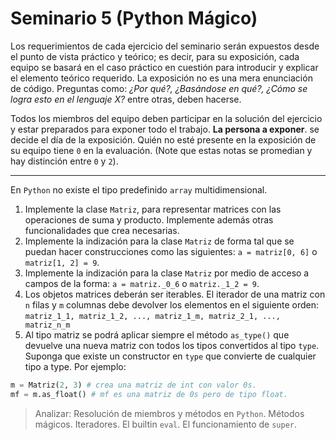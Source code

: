# Seminario 5 (Python Mágico)

Los requerimientos de cada ejercicio del seminario serán expuestos desde el punto de vista práctico y teórico; es decir, para su exposición, cada equipo se basará en el caso práctico en cuestión para introducir y explicar el elemento teórico requerido. La exposición no es una mera enunciación de código. Preguntas como: _¿Por qué?, ¿Basándose en qué?, ¿Cómo se logra esto en el lenguaje X?_ entre otras, deben hacerse.

Todos los miembros del equipo deben participar en la solución del ejercicio y estar preparados para exponer todo el trabajo. **La persona a exponer**. se decide el día de la exposición. Quién no esté presente en la exposición de su equipo tiene `0` en la evaluación. (Note que estas notas se promedian y hay distinción entre `0` y `2`).

---

En `Python` no existe el tipo predefinido `array` multidimensional.

1. Implemente la clase `Matriz`, para representar matrices con las operaciones de suma y producto. Implemente además otras funcionalidades que crea necesarias.
1. Implemente la indización para la clase `Matriz` de forma tal que se puedan hacer construcciones como las siguientes: `a = matriz[0, 6]` o `matriz[1, 2] = 9`.
1. Implemente la indización para la clase `Matriz` por medio de acceso a campos de la forma: `a = matriz._0_6` o `matriz._1_2 = 9`.
1. Los objetos matrices deberán ser iterables. El iterador de una matriz con `n` filas y `m` columnas debe devolver los elementos en el siguiente orden: `matriz_1_1, matriz_1_2, ..., matriz_1_m, matriz_2_1, ..., matriz_n_m`
1. Al tipo matriz se podrá aplicar siempre el método `as_type()` que devuelve una nueva matriz con todos los tipos convertidos al tipo `type`. Suponga que existe un constructor en `type` que convierte de cualquier tipo a type. Por ejemplo:

```python
m = Matriz(2, 3) # crea una matriz de int con valor 0s.
mf = m.as_float() # mf es una matriz de 0s pero de tipo float.
```

> Analizar: Resolución de miembros y métodos en `Python`. Métodos mágicos. Iteradores. El builtin `eval`. El funcionamiento de `super`.
